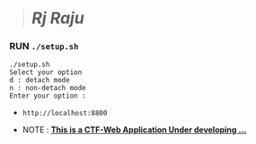 > # _Rj Raju_

### RUN `./setup.sh`
```
./setup.sh 
Select your option
d : detach mode
n : non-detach mode
Enter your option :

```

- `http://localhost:8800`

* NOTE : __[ This is a CTF-Web Application Under developing ... ](https://rjraju143.github.io/blog)__
